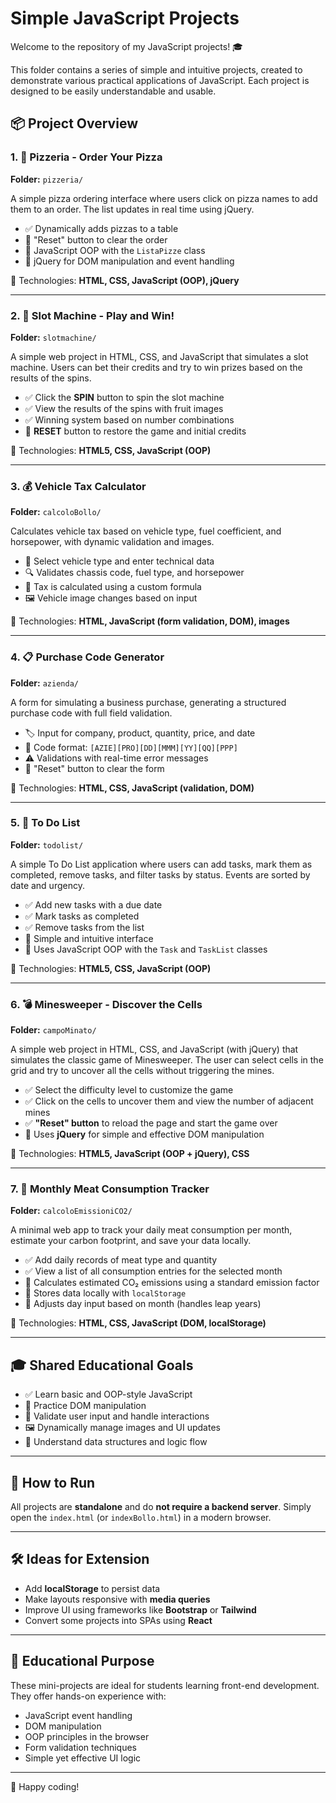 # Simple JavaScript Projects

Welcome to the repository of my JavaScript projects! 🎓

This folder contains a series of simple and intuitive projects, created to demonstrate various practical applications of JavaScript. Each project is designed to be easily understandable and usable.

## 📦 Project Overview

### 1. 🍕 Pizzeria - Order Your Pizza  
**Folder:** `pizzeria/`

A simple pizza ordering interface where users click on pizza names to add them to an order. The list updates in real time using jQuery.

- ✅ Dynamically adds pizzas to a table  
- 🔁 "Reset" button to clear the order  
- 🧠 JavaScript OOP with the `ListaPizze` class  
- 📌 jQuery for DOM manipulation and event handling  

🔧 Technologies: **HTML, CSS, JavaScript (OOP), jQuery**

---

### 2. 🎰 Slot Machine - Play and Win!  
**Folder:** `slotmachine/`

A simple web project in HTML, CSS, and JavaScript that simulates a slot machine. Users can bet their credits and try to win prizes based on the results of the spins.

- ✅ Click the **SPIN** button to spin the slot machine  
- ✅ View the results of the spins with fruit images  
- ✅ Winning system based on number combinations  
- 🔁 **RESET** button to restore the game and initial credits  

🔧 Technologies: **HTML5, CSS, JavaScript (OOP)**

---

### 3. 💰 Vehicle Tax Calculator  
**Folder:** `calcoloBollo/`

Calculates vehicle tax based on vehicle type, fuel coefficient, and horsepower, with dynamic validation and images.

- 🚗 Select vehicle type and enter technical data  
- 🔍 Validates chassis code, fuel type, and horsepower  
- 💸 Tax is calculated using a custom formula  
- 🖼️ Vehicle image changes based on input  

🔧 Technologies: **HTML, JavaScript (form validation, DOM), images**

---

### 4. 📋 Purchase Code Generator  
**Folder:** `azienda/`

A form for simulating a business purchase, generating a structured purchase code with full field validation.

- 🏷️ Input for company, product, quantity, price, and date  
- 🔐 Code format: `[AZIE][PRO][DD][MMM][YY][QQ][PPP]`  
- ⚠️ Validations with real-time error messages  
- 🔁 "Reset" button to clear the form  

🔧 Technologies: **HTML, CSS, JavaScript (validation, DOM)**

---

### 5. 📝 To Do List  
**Folder:** `todolist/`

A simple To Do List application where users can add tasks, mark them as completed, remove tasks, and filter tasks by status. Events are sorted by date and urgency.

- ✅ Add new tasks with a due date  
- ✅ Mark tasks as completed  
- ✅ Remove tasks from the list  
- 🔁 Simple and intuitive interface  
- 🧠 Uses JavaScript OOP with the `Task` and `TaskList` classes  

🔧 Technologies: **HTML5, CSS, JavaScript (OOP)**

---

### 6. 💣 Minesweeper - Discover the Cells  
**Folder:** `campoMinato/`

A simple web project in HTML, CSS, and JavaScript (with jQuery) that simulates the classic game of Minesweeper. The user can select cells in the grid and try to uncover all the cells without triggering the mines.

- ✅ Select the difficulty level to customize the game  
- ✅ Click on the cells to uncover them and view the number of adjacent mines  
- ✅ **"Reset" button** to reload the page and start the game over  
- 🔁 Uses **jQuery** for simple and effective DOM manipulation  

🔧 Technologies: **HTML5, JavaScript (OOP + jQuery), CSS**

---

### 7. 🥩 Monthly Meat Consumption Tracker  
**Folder:** `calcoloEmissioniCO2/`

A minimal web app to track your daily meat consumption per month, estimate your carbon footprint, and save your data locally.

- ✅ Add daily records of meat type and quantity  
- ✅ View a list of all consumption entries for the selected month  
- 🧮 Calculates estimated CO₂ emissions using a standard emission factor  
- 💾 Stores data locally with `localStorage`  
- 📆 Adjusts day input based on month (handles leap years)  

🔧 Technologies: **HTML, CSS, JavaScript (DOM, localStorage)**

---

## 🎓 Shared Educational Goals

- ✅ Learn basic and OOP-style JavaScript  
- 📌 Practice DOM manipulation  
- 🧪 Validate user input and handle interactions  
- 🖼️ Dynamically manage images and UI updates  
- 🧩 Understand data structures and logic flow  

---

## 📂 How to Run

All projects are **standalone** and do **not require a backend server**. Simply open the `index.html` (or `indexBollo.html`) in a modern browser.

---

## 🛠️ Ideas for Extension

- Add **localStorage** to persist data  
- Make layouts responsive with **media queries**  
- Improve UI using frameworks like **Bootstrap** or **Tailwind**  
- Convert some projects into SPAs using **React**

---

## 🧠 Educational Purpose

These mini-projects are ideal for students learning front-end development. They offer hands-on experience with:

- JavaScript event handling  
- DOM manipulation  
- OOP principles in the browser  
- Form validation techniques  
- Simple yet effective UI logic

---

🚀 Happy coding!
